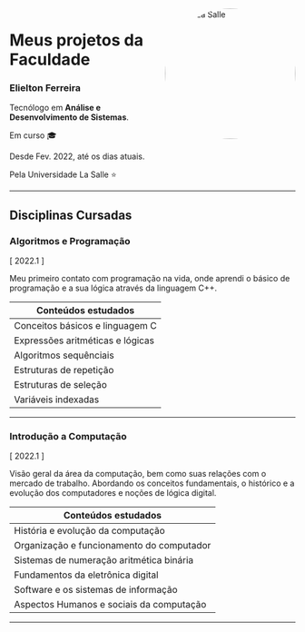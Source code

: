 
 <img align="right" alt="Logo La Salle" height="230" style="border-radius:150px;" src="https://user-images.githubusercontent.com/105839909/175437318-24c9ae15-cda9-4109-8117-6fb4dbdbd286.png">
 
# Meus projetos da Faculdade

### Elielton Ferreira

Tecnólogo em **Análise e Desenvolvimento de Sistemas**. 

Em curso :mortar_board: 

Desde Fev. 2022, até os dias atuais.

Pela Universidade La Salle ⭐

---


## Disciplinas Cursadas

### Algoritmos e Programação 
[ 2022.1 ]

Meu primeiro contato com programação na vida, onde aprendi o básico de programação e a sua lógica através da linguagem C++.


|Conteúdos estudados             |
|--------------------------------|
|Conceitos básicos e linguagem C |
|Expressões aritméticas e lógicas|
|Algoritmos sequênciais          |
|Estruturas de repetição         |
|Estruturas de seleção           |
|Variáveis indexadas             |

---
### Introdução a Computação
[ 2022.1 ] 

Visão geral da área da computação, bem como suas relações com o mercado de trabalho. Abordando os conceitos fundamentais, o
histórico e a evolução dos computadores e noções de lógica digital.


| Conteúdos estudados                       |
|-------------------------------------------|
| História e evolução da computação         |
| Organização e funcionamento do computador |
| Sistemas de numeração aritmética binária  |
| Fundamentos da eletrônica digital         |
| Software e os sistemas de informação      | 
| Aspectos Humanos e sociais da computação  | 

---


